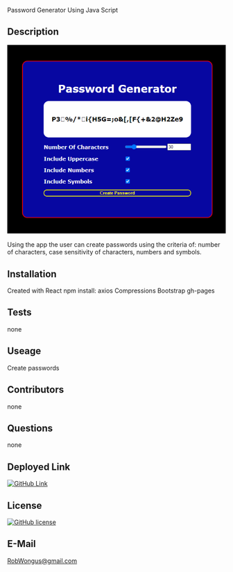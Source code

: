 Password Generator Using Java Script
 
 ## Description

 ![Password Generator Image](/images/passwordgenerator(2).png)

Using the app the user can create passwords using the criteria of: number of characters, case sensitivity of characters, numbers and symbols. 

## Installation

Created with React npm install: axios Compressions Bootstrap gh-pages

## Tests

none

## Useage 
Create passwords 

## Contributors

none

## Questions 
none

## Deployed Link

[![GitHub Link](https://img.shields.io/badge/Link-PasswordGenerator-Blue)](https://robwongus.github.io/PasswordGenerator/)

## License 

[![GitHub license](https://img.shields.io/github/license/RobWongus/passwordgenerator)](https://github.com/RobWongus/passwordgenerator/blob/master/LICENSE)
## E-Mail

RobWongus@gmail.com